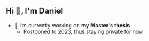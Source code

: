 ## Hi 👋, I'm Daniel

- 🔭 I’m currently working on **my Master's thesis**
    - Postponed to 2023, thus staying private for now
